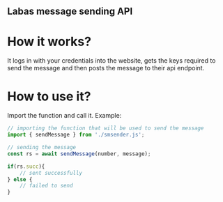 ## Labas message sending API
# How it works?
It logs in with your credentials into the website, gets the keys required to send the message and then posts the message to their api endpoint.
# How to use it?
Import the function and call it. Example:
```js
// importing the function that will be used to send the message
import { sendMessage } from './smsender.js';

// sending the message
const rs = await sendMessage(number, message);

if(rs.succ){
    // sent successfully
} else {
    // failed to send
}
```